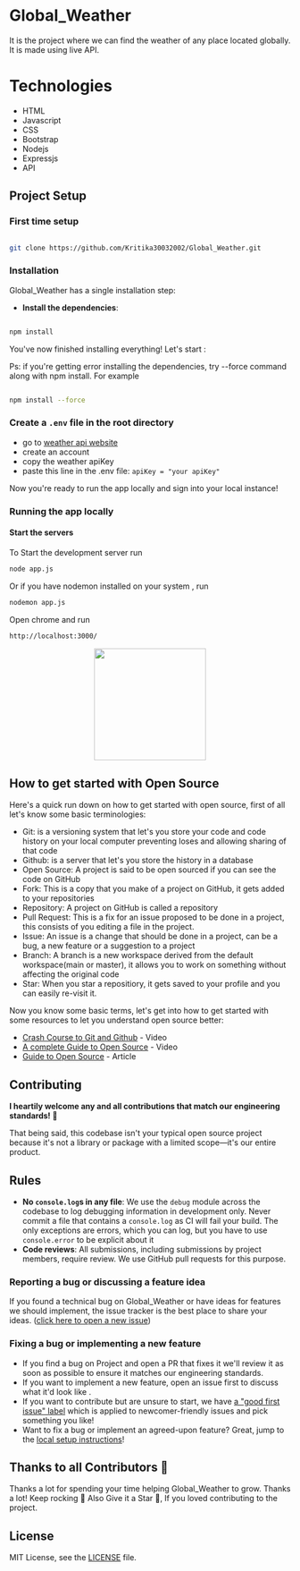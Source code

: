  
 # Global_Weather
It is the project where we can find the weather of any place located globally. It is made using live API.
   
    
 
 # Technologies
- HTML
- Javascript
- CSS
- Bootstrap
- Nodejs
- Expressjs
- API


## Project Setup

### First time setup

```sh

git clone https://github.com/Kritika30032002/Global_Weather.git

```

### Installation

Global_Weather has a single installation step:

- **Install the dependencies**:

```sh

npm install

```

You've now finished installing everything! Let's start :

Ps: if you're getting error installing the dependencies, try --force command along with npm install. For example

```sh

npm install --force

```

### Create a `.env` file in the root directory

- go to [weather api website](https://home.openweathermap.org/)
- create an account
- copy the weather apiKey
- paste this line in the .env file: `apiKey = "your apiKey"`

Now you're ready to run the app locally and sign into your local instance!

### Running the app locally

#### Start the servers

To Start the development server run

```sh
node app.js
```

Or if you have nodemon installed on your system , run
```sh
nodemon app.js
```

Open chrome and run
```sh
http://localhost:3000/
```

<div  align="center"><img  height="200px"  src="https://user-images.githubusercontent.com/77617189/192947926-37284128-9965-46a4-b29b-c75e47b2f76b.svg"  /></div>

## How to get started with Open Source

Here's a quick run down on how to get started with open source, first of all let's know some basic terminologies:

- Git: is a versioning system that let's you store your code and code history on your local computer preventing loses and allowing sharing of that code
- Github: is a server that let's you store the history in a database
- Open Source: A project is said to be open sourced if you can see the code on GitHub
- Fork: This is a copy that you make of a project on GitHub, it gets added to your repositories
- Repository: A project on GitHub is called a repository
- Pull Request: This is a fix for an issue proposed to be done in a project, this consists of you editing a file in the project.
- Issue: An issue is a change that should be done in a project, can be a bug, a new feature or a suggestion to a project
- Branch: A branch is a new workspace derived from the default workspace(main or master), it allows you to work on something without affecting the original code
- Star: When you star a repositiory, it gets saved to your profile and you can easily re-visit it.

Now you know some basic terms, let's get into how to get started with some resources to let you understand open source better:

- [Crash Course to Git and Github](https://www.youtube.com/watch?v=apGV9Kg7ics) - Video
- [A complete Guide to Open Source](https://www.youtube.com/watch?v=yzeVMecydCE) - Video
- [Guide to Open Source](https://www.freecodecamp.org/news/how-to-contribute-to-open-source-projects-beginners-guide/) - Article

## Contributing

**I heartily welcome any and all contributions that match our engineering standards! :raised_hands:**

That being said, this codebase isn't your typical open source project because it's not a library or package with a limited scope—it's our entire product.

## Rules

- **No `console.log`s in any file**: We use the `debug` module across the codebase to log debugging information in development only. Never commit a file that contains a `console.log` as CI will fail your build. The only exceptions are errors, which you can log, but you have to use `console.error` to be explicit about it
- **Code reviews**: All submissions, including submissions by project members, require review. We use GitHub pull requests for this purpose.



### Reporting a bug or discussing a feature idea

If you found a technical bug on Global_Weather or have ideas for features we should implement, the issue tracker is the best place to share your ideas.  ([click here to open a new issue](https://github.com/Kritika30032002/Global_Weather/issues))

### Fixing a bug or implementing a new feature

- If you find a bug on Project and open a PR that fixes it we'll review it as soon as possible to ensure it matches our engineering standards.
- If you want to implement a new feature, open an issue first to discuss what it'd look like .
- If you want to contribute but are unsure to start, we have [a "good first issue" label](https://github.com/Kritika30032002/Global_Weather/contribute) which is applied to newcomer-friendly issues and pick something you like!
- Want to fix a bug or implement an agreed-upon feature? Great, jump to the [local setup instructions](#first-time-setup)!


## Thanks to all Contributors 💪

Thanks a lot for spending your time helping Global_Weather to grow. Thanks a lot! Keep rocking 🍻
Also Give it a Star 🌟, If you loved contributing to the project.

  
## License

MIT License, see the [LICENSE](./LICENSE) file.


    
